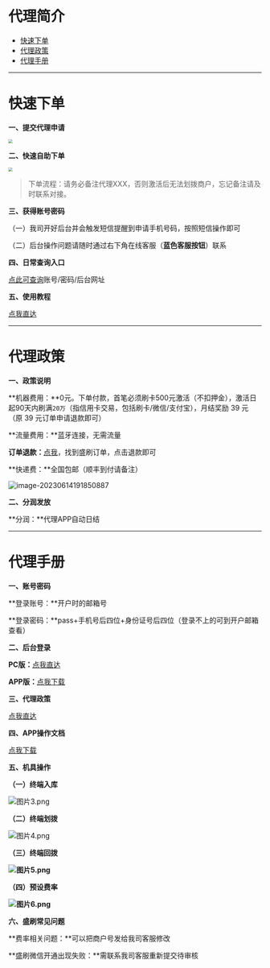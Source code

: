 # 代理简介

- [快速下单](#快速下单)
- [代理政策](#代理政策)
- [代理手册](#代理手册)



---

# 快速下单

**一、提交代理申请**

[<img src="../media/apply.png" style="zoom:50%;" />](http://u.zjkm.xyz/ZFipv)

**二、快速自助下单**

[<img src="../media/order.png" style="zoom:50%;" />](http://kmshop.zjkmkj.com/pages/goods_details/index?id=22)

> 下单流程：请务必备注代理XXX，否则激活后无法划拨商户，忘记备注请及时联系对接。

**三、获得账号密码**

（一）我司开好后台并会触发短信提醒到申请手机号码，按照短信操作即可

（二）后台操作问题请随时通过右下角在线客服（**蓝色客服按钮**）联系

**四、日常查询入口**

[点此可查询](http://u.zjkmkj.com/QfU36)账号/密码/后台网址

**五、使用教程**

[点我直达](tool/ss.md)

------

# 代理政策

**一、政策说明**

**机器费用：**0元。下单付款，首笔必须刷卡500元激活（不扣押金），激活日起90天内刷满`20万`（指信用卡交易，包括刷卡/微信/支付宝），月结奖励 39 元（原 39 元订单申请退款即可）

**流量费用：**蓝牙连接，无需流量

**订单退款：**[点我](http://kmshop.zjkmkj.com/order/list/)，找到盛刷订单，点击退款即可

**快递费：**全国包邮（顺丰到付请备注）

![image-20230614191850887](https://wiki.zjkmkj.com/media/202306141918987.png)

**二、分润发放**

**分润：**代理APP自动日结

------

# 代理手册

**一、账号密码**

**登录账号：**开户时的邮箱号

**登录密码：**pass+手机号后四位+身份证号后四位（登录不上的可到开户邮箱查看）

**二、后台登录**

**PC版：**[点我直达](http://msp.shengpay.com/)

**APP版：**[点我下载](http://t.shengpay.com/)

**三、代理政策**

[点我直达](#代理政策)

**四、APP操作文档**

[点我下载](https://drive.weixin.qq.com/s?k=AEAAFAcpAAcnYTGyBJ)

**五、机具操作**

**（一）终端入库**

![图片3.png](../media/1630895539877376.png)



**（二）终端划拨**

![图片4.png](../media/1630895549445216.png)



**（三）终端回拨**

**![图片5.png](../media/1630895577368552.png)**



**（四）预设费率**

**![图片6.png](../media/1630895591747874.png)**



**六、盛刷常见问题**

**费率相关问题：**可以把商户号发给我司客服修改

**盛刷微信开通出现失败：**需联系我司客服重新提交待审核
